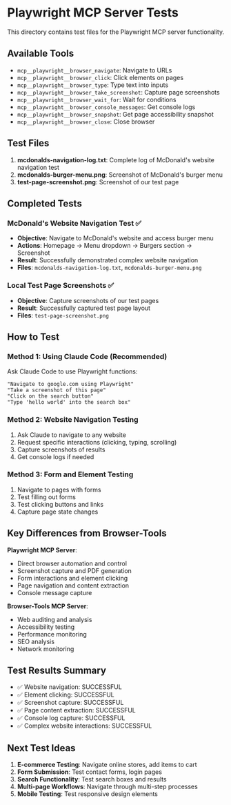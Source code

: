 # Playwright MCP Server Tests

This directory contains test files for the Playwright MCP server functionality.

## Available Tools

- `mcp__playwright__browser_navigate`: Navigate to URLs
- `mcp__playwright__browser_click`: Click elements on pages
- `mcp__playwright__browser_type`: Type text into inputs
- `mcp__playwright__browser_take_screenshot`: Capture page screenshots
- `mcp__playwright__browser_wait_for`: Wait for conditions
- `mcp__playwright__browser_console_messages`: Get console logs
- `mcp__playwright__browser_snapshot`: Get page accessibility snapshot
- `mcp__playwright__browser_close`: Close browser

## Test Files

1. **mcdonalds-navigation-log.txt**: Complete log of McDonald's website navigation test
2. **mcdonalds-burger-menu.png**: Screenshot of McDonald's burger menu
3. **test-page-screenshot.png**: Screenshot of our test page

## Completed Tests

### McDonald's Website Navigation Test ✅
- **Objective**: Navigate to McDonald's website and access burger menu
- **Actions**: Homepage → Menu dropdown → Burgers section → Screenshot
- **Result**: Successfully demonstrated complex website navigation
- **Files**: `mcdonalds-navigation-log.txt`, `mcdonalds-burger-menu.png`

### Local Test Page Screenshots ✅
- **Objective**: Capture screenshots of our test pages
- **Result**: Successfully captured test page layout
- **Files**: `test-page-screenshot.png`

## How to Test

### Method 1: Using Claude Code (Recommended)
Ask Claude Code to use Playwright functions:
```
"Navigate to google.com using Playwright"
"Take a screenshot of this page"
"Click on the search button"
"Type 'hello world' into the search box"
```

### Method 2: Website Navigation Testing
1. Ask Claude to navigate to any website
2. Request specific interactions (clicking, typing, scrolling)
3. Capture screenshots of results
4. Get console logs if needed

### Method 3: Form and Element Testing
1. Navigate to pages with forms
2. Test filling out forms
3. Test clicking buttons and links
4. Capture page state changes

## Key Differences from Browser-Tools

**Playwright MCP Server**:
- Direct browser automation and control
- Screenshot capture and PDF generation
- Form interactions and element clicking
- Page navigation and content extraction
- Console message capture

**Browser-Tools MCP Server**:
- Web auditing and analysis
- Accessibility testing
- Performance monitoring
- SEO analysis
- Network monitoring

## Test Results Summary

- ✅ Website navigation: SUCCESSFUL
- ✅ Element clicking: SUCCESSFUL  
- ✅ Screenshot capture: SUCCESSFUL
- ✅ Page content extraction: SUCCESSFUL
- ✅ Console log capture: SUCCESSFUL
- ✅ Complex website interactions: SUCCESSFUL

## Next Test Ideas

1. **E-commerce Testing**: Navigate online stores, add items to cart
2. **Form Submission**: Test contact forms, login pages
3. **Search Functionality**: Test search boxes and results
4. **Multi-page Workflows**: Navigate through multi-step processes
5. **Mobile Testing**: Test responsive design elements